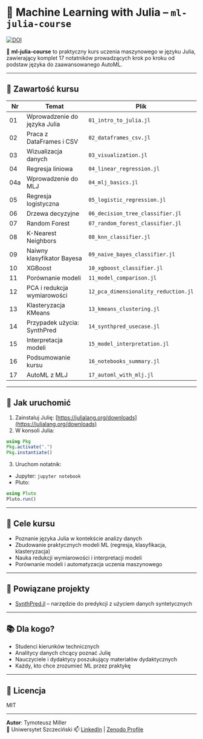 # 🧠 Machine Learning with Julia – `ml-julia-course`

[![DOI](https://zenodo.org/badge/955290469.svg)](https://doi.org/10.5281/zenodo.15100006)


📘 **ml-julia-course** to praktyczny kurs uczenia maszynowego w języku Julia, zawierający komplet 17 notatników prowadzących krok po kroku od podstaw języka do zaawansowanego AutoML.

---

## 📂 Zawartość kursu

| Nr | Temat | Plik |
|----|-------|------|
| 01 | Wprowadzenie do języka Julia | `01_intro_to_julia.jl` |
| 02 | Praca z DataFrames i CSV | `02_dataframes_csv.jl` |
| 03 | Wizualizacja danych | `03_visualization.jl` |
| 04 | Regresja liniowa | `04_linear_regression.jl` |
| 04a | Wprowadzenie do MLJ | `04_mlj_basics.jl` |
| 05 | Regresja logistyczna | `05_logistic_regression.jl` |
| 06 | Drzewa decyzyjne | `06_decision_tree_classifier.jl` |
| 07 | Random Forest | `07_random_forest_classifier.jl` |
| 08 | K-Nearest Neighbors | `08_knn_classifier.jl` |
| 09 | Naiwny klasyfikator Bayesa | `09_naive_bayes_classifier.jl` |
| 10 | XGBoost | `10_xgboost_classifier.jl` |
| 11 | Porównanie modeli | `11_model_comparison.jl` |
| 12 | PCA i redukcja wymiarowości | `12_pca_dimensionality_reduction.jl` |
| 13 | Klasteryzacja KMeans | `13_kmeans_clustering.jl` |
| 14 | Przypadek użycia: SynthPred | `14_synthpred_usecase.jl` |
| 15 | Interpretacja modeli | `15_model_interpretation.jl` |
| 16 | Podsumowanie kursu | `16_notebooks_summary.jl` |
| 17 | AutoML z MLJ | `17_automl_with_mlj.jl` |

---

## 🚀 Jak uruchomić

1. Zainstaluj Julię: [https://julialang.org/downloads](https://julialang.org/downloads)
2. W konsoli Julia:

```julia
using Pkg
Pkg.activate(".")
Pkg.instantiate()
```

3. Uruchom notatnik:

- Jupyter: `jupyter notebook`
- Pluto:  
```julia
using Pluto
Pluto.run()
```

---

## 🎯 Cele kursu

- Poznanie języka Julia w kontekście analizy danych
- Zbudowanie praktycznych modeli ML (regresja, klasyfikacja, klasteryzacja)
- Nauka redukcji wymiarowości i interpretacji modeli
- Porównanie modeli i automatyzacja uczenia maszynowego

---

## 🔗 Powiązane projekty

- [SynthPred.jl](https://github.com/TyMill/SynthPred) – narzędzie do predykcji z użyciem danych syntetycznych

---

## 📚 Dla kogo?

- Studenci kierunków technicznych
- Analitycy danych chcący poznać Julię
- Nauczyciele i dydaktycy poszukujący materiałów dydaktycznych
- Każdy, kto chce zrozumieć ML przez praktykę

---

## 📜 Licencja

MIT

---

**Autor**: Tymoteusz Miller  
📍 Uniwersytet Szczeciński
📫 [LinkedIn](https://www.linkedin.com/in/tymoteuszmiller) | [Zenodo Profile](https://zenodo.org/search?page=1&size=20&q=TyMill)
